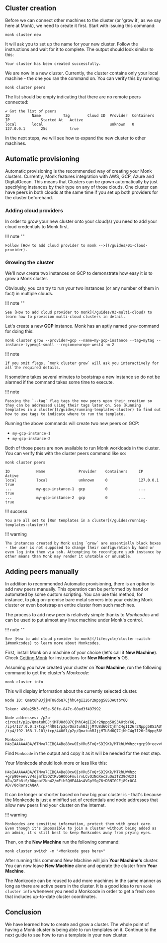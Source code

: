 ## Cluster creation

Before we can connect other machines to the cluster (or 'grow it', as we say here at Monk), we need to create it first. Start with issuing this command:

    monk cluster new

It will ask you to set up the name for your new cluster. Follow the instructions and wait for it to complete. The output should look similar to this:

    Your cluster has been created successfully.

We are now in a new cluster. Currently, the cluster contains only your local machine - the one you ran the command on. You can verify this by running:

    monk cluster peers

The list should be empty indicating that there are no remote peers connected:

    ✔ Got the list of peers
    ID          Name          Tag        Cloud ID  Provider  Containers  IP              Started At   Active
    local       local                              unknown   0           127.0.0.1       25s          true

In the next steps, we will see how to expand the new cluster to other machines.

## Automatic provisioning

Automatic provisioning is the recommended way of creating your Monk clusters. Currently, Monk features integration with AWS, GCP, Azure and DigitalOcean. This means that Clusters can be grown automatically by just specifying instances by their type on any of those clouds. One cluster can have peers in both clouds at the same time if you set up both providers for the cluster beforehand.

### Adding cloud providers

In order to _grow_ your new cluster onto your cloud(s) you need to add your cloud credentials to Monk first.

!!! note ""

    Follow [How to add cloud provider to monk -->](/guides/01-cloud-provider).

### Growing the cluster

We'll now create two instances on GCP to demonstrate how easy it is to grow a Monk cluster.

Obviously, you can try to run your two instances (or any number of them in fact) in multiple clouds.

!!! note ""

    See [How to add cloud provider to monk](/guides/03-multi-cloud) to learn how to provision multi-cloud clusters in detail.

Let's create a new **GCP** instance. Monk has an aptly named `grow` command for doing this:

    monk cluster grow --provider=gcp --name=my-gcp-instance --tag=mytag --instance-type=g1-small --region=europe-west4 -m 2

!!! note

    If you omit flags, `monk cluster grow` will ask you interactively for all the required details.

It sometime takes several minutes to bootstrap a new instance so do not be alarmed if the command takes some time to execute.

!!! note

    Passing the `--tag` flag tags the new peers upon their creation so they can be addressed using their tags later on. See [Running templates in a cluster](/guides/running-templates-cluster) to find out how to use tags to indicate where to run the template.

Running the above commands will create two new peers on GCP:

-   `my-gcp-instance-1`
-   `my-gcp-instance-2`

Both of those peers are now available to run Monk workloads in the cluster. You can verify this with the cluster peers command like so:

```bash
monk cluster peers
```

    ID            Name               Provider    Containers     IP            Active
    local         local              unknown     0              127.0.0.1     true
    ...           my-gcp-instance-1  gcp         0              ...           true
    ...           my-gcp-instance-2  gcp         0              ...           true

!!! success

    You are all set to [Run templates in a cluster](/guides/running-templates-cluster)!

!!! warning

    The instances created by Monk using `grow` are essentially black boxes - the user is not supposed to change their configuration by hand or even log into them via ssh. Attempting to reconfigure such instance by other means than Monk may render it unstable or unusable.

## Adding peers manually

In addition to recommended Automatic provisioning, there is an option to add new peers manually. This operation can be performed by hand or automated by some custom scripting. You can use this method, for instance, to plug on-premise bare metal servers into your existing Monk cluster or even bootstrap an entire cluster from such machines.

The process to add new peer is relatively simple thanks to _Monkcodes_ and can be used to put almost any linux machine under Monk's control.

!!! note ""

    See [How to add cloud provider to monk](/lifecycle/cluster-switch-1#monkcodes) to learn more about Monkcodes.

First, install Monk on a machine of your choice (let's call it **New Machine**). Check [Getting Monk](../get-monk.md) for instructions for **New Machine's** OS.

Assuming you have created your cluster on **Your Machine**, run the following command to get the cluster's _Monkcode_:

    monk cluster info

This will display information about the currently selected cluster.

    Node ID: QmatuhBJjjMTU8d6Q7CjhhC4gII26r2Nppg58S3AUtbY6Q

    Token: 490a25b3-f65e-58fe-847c-60ad3f497992

    Node addresses: /p2p-circuit/p2p/QmatuhBJjjMTU8d6Q7CjhhC4gII26r2Nppg58S3AUtbY6Q, /ip4/127.0.0.1/tcp/44001/p2p/QmatuhBJjjMTU8d6Q7CjhhC4gII26r2Nppg58S3AUtbY6Q, /ip4/192.168.1.101/tcp/44001/p2p/QmatuhBJjjMTU8d6Q7CjhhC4gII26r2Nppg58S3AUtbY6Q

    Monkcode: H4sIAAAAAABA/6TMva7CIBQA4Be88xwOIsVRu5FoQrSDI9Kk/MTkhLWWhzc+grp90+eevvV4sjmfb5OZtRvGHOOoFmulrvLCvOzNdXec2uOu3TZ39qWzX1NJa/XFb8iS/0Oqoaf2Nn42/mFihSQHEAAAsAVGpYSg76+DBNIGCEj89r0CAAD//8oRarscAQAA

Find `Monkcode` in the output and copy it as it will be needed for the next step.

Your Monkcode should look more or less like this:

    H4sIAAAAAABA/6TMva7CIBQA4Be88xwOIsVRu5FoQrSDI9Kk/MTkhLWWhzc
    +grp90+eevvV4sjmfb5OZtRvGHOOoFmulrvLCvOzNdXec2uOu3TZ39qWzX1
    NJa/XFb8iS/0Oqoaf2Nn42/mFihSQHEAAAsAVGpYSg76+DBNIGCEj89r0CA
    AD//8oRarscAQAA

It can be longer or shorter based on how big your cluster is - that's because the Monkcode is just a minified set of credentials and node addresses that allow new peers find your cluster on the Internet.

!!! warning

    Monkcodes are sensitive information, protect them with great care. Even though it's impossible to join a cluster without being added as an admin, it's still best to keep Monkcodes away from prying eyes.

Then, on the **New Machine** run the following command:

    monk cluster switch -m "<Monkcode goes here>"

After running this command New Machine will join **Your Machine's** cluster. You can now leave **New Machine** alone and operate the cluster from **Your Machine**.

The Monkcode can be reused to add more machines in the same manner as long as there are active peers in the cluster. It is a good idea to run `monk cluster info` whenever you need a Monkcode in order to get a fresh one that includes up-to-date cluster coordinates.

## Conclusion

We have learned how to create and grow a cluster. The whole point of having a Monk cluster is being able to run templates on it. Continue to the next guide to see how to run a template in your new cluster.
